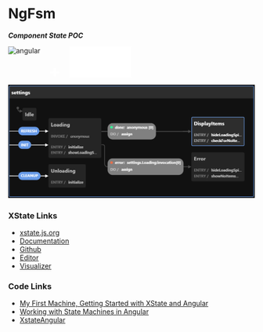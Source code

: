 # NgFsm

**_Component State POC_**

<div style="height: 64px; display: flex; flex-direction: row; justify-content: start; align-items: center;">
    <img alt="angular" src="https://angular.io/assets/images/logos/angular/logo-nav@2x.png" height="64" style="text-align: center;">
    <span style="font-size:64px;color:#fff;padding:16px;vertical-align:center;text-align:center;">&#8330;</span>
    <img alt="xstate" src="https://raw.githubusercontent.com/statelyai/public-assets/main/logos/xstate-logo-white-nobg.svg" height="64" style="text-align: center;">
</div>


![State Chart](./src/assets/images/machine-diag.png)

### XState Links
- [xstate.js.org](https://xstate.js.org/)
- [Documentation](https://xstate.js.org/docs)
- [Github](https://github.com/statelyai/xstate)
- [Editor](https://stately.ai/editor)
- [Visualizer](https://stately.ai/viz)

### Code Links
- [My First Machine, Getting Started with XState and Angular](https://calebukle.com/blog/my-first-machine-getting-started-with-xstate-and-angular)
- [Working with State Machines in Angular](https://medium.com/angular-athens/working-with-state-machines-in-angular-2817441e26bf)
- [XstateAngular](https://github.com/stefanoslig/xstate-angular)
